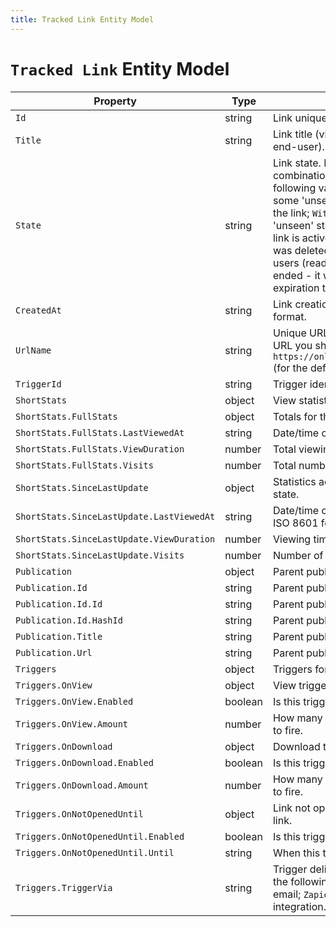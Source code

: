 ```yaml
---
title: Tracked Link Entity Model
---
```

# `Tracked Link` Entity Model

|Property|Type|Description|
|-|-|-|
|`Id`|string|Link unique identifier.|
|`Title`|string|Link title (visible only to link owner, not end-user).|
|`State`|string|Link state. It may consist of any combination (comma separated) of the following values: `WithNewData` - there is some 'unseen' statistics collected for the link; `WithoutNewData` - there is no 'unseen' statistics for the link; `Active` - link is active and enabled; `Deleted` - link was deleted and unavailable to end-users (readers); `Expired` - link's lifetime ended - it was not clicked before set expiration time.|
|`CreatedAt`|string|Link creation timestamp. ISO 8601 date format.|
|`UrlName`|string|Unique URL part for the link. To get full URL you should prefix it with `https://online.flippingbook.com/link/` (for the default domain).|
|`TriggerId`|string|Trigger identifier for the link.|
|`ShortStats`|object|View statistics for the link.|
|`ShortStats.FullStats`|object|Totals for the link.|
|`ShortStats.FullStats.LastViewedAt`|string|Date/time of last view, ISO 8601 format.|
|`ShortStats.FullStats.ViewDuration`|number|Total viewing time (seconds).|
|`ShortStats.FullStats.Visits`|number|Total number of views.|
|`ShortStats.SinceLastUpdate`|object|Statistics accumulated from last 'seen' state.|
|`ShortStats.SinceLastUpdate.LastViewedAt`|string|Date/time of last view since last seen, ISO 8601 format.|
|`ShortStats.SinceLastUpdate.ViewDuration`|number|Viewing time (seconds) since last seen.|
|`ShortStats.SinceLastUpdate.Visits`|number|Number of views since last seen.|
|`Publication`|object|Parent publication excerpt.|
|`Publication.Id`|string|Parent publication identifier.|
|`Publication.Id.Id`|string|Parent publication unique identifier.|
|`Publication.Id.HashId`|string|Parent publication URL identifier.|
|`Publication.Title`|string|Parent publication name.|
|`Publication.Url`|string|Parent publication canonical URL.|
|`Triggers`|object|Triggers for the link.|
|`Triggers.OnView`|object|View trigger for the link.|
|`Triggers.OnView.Enabled`|boolean|Is this trigger enabled.|
|`Triggers.OnView.Amount`|number|How many times this trigger is allowed to fire.|
|`Triggers.OnDownload`|object|Download trigger for the link.|
|`Triggers.OnDownload.Enabled`|boolean|Is this trigger enabled.|
|`Triggers.OnDownload.Amount`|number|How many times this trigger is allowed to fire.|
|`Triggers.OnNotOpenedUntil`|object|Link not opened before trigger for the link.|
|`Triggers.OnNotOpenedUntil.Enabled`|boolean|Is this trigger enabled.|
|`Triggers.OnNotOpenedUntil.Until`|string|When this trigger should fire.|
|`Triggers.TriggerVia`|string|Trigger delivery method. Can be one of the following values: `Email` - notify via email; `Zapier` - notify via [zapier](https://zapier.com/) integration.|